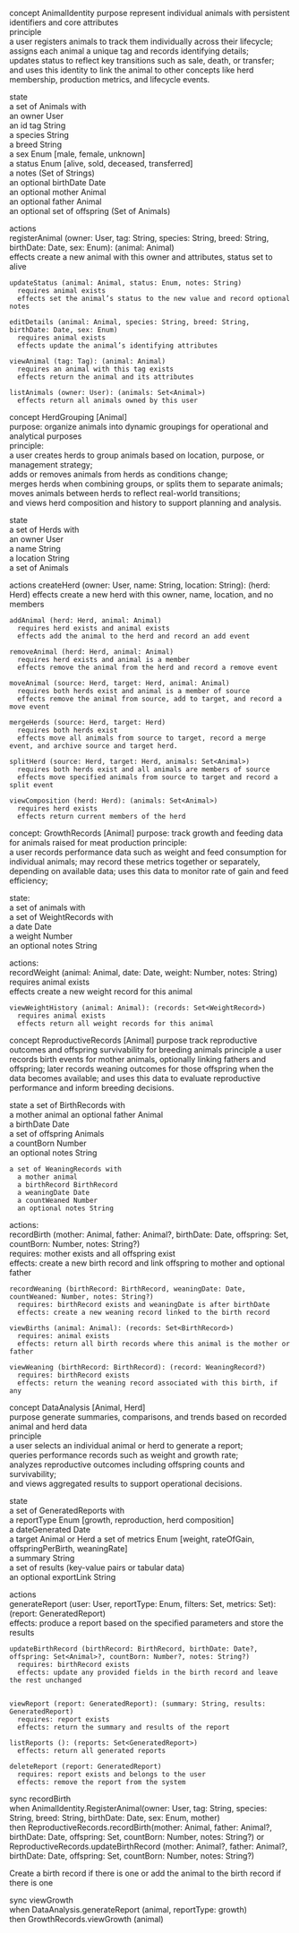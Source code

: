 concept AnimalIdentity 
  purpose represent individual animals with persistent identifiers and core attributes  
  principle  
    a user registers animals to track them individually across their lifecycle;  
    assigns each animal a unique tag and records identifying details;  
    updates status to reflect key transitions such as sale, death, or transfer;  
    and uses this identity to link the animal to other concepts like herd membership, production metrics, and lifecycle events.  

  state  
    a set of Animals with  
      an owner User  
      an id tag String  
      a species String  
      a breed String  
      a sex Enum [male, female, unknown]  
      a status Enum [alive, sold, deceased, transferred]  
      a notes (Set of Strings)  
      an optional birthDate Date  
      an optional mother Animal  
      an optional father Animal  
      an optional set of offspring (Set of Animals)  

  actions  
    registerAnimal (owner: User, tag: String, species: String, breed: String, birthDate: Date, sex: Enum): (animal: Animal)  
      effects create a new animal with this owner and attributes, status set to alive  

    updateStatus (animal: Animal, status: Enum, notes: String)  
      requires animal exists  
      effects set the animal’s status to the new value and record optional notes  

    editDetails (animal: Animal, species: String, breed: String, birthDate: Date, sex: Enum)  
      requires animal exists  
      effects update the animal’s identifying attributes  

    viewAnimal (tag: Tag): (animal: Animal)  
      requires an animal with this tag exists  
      effects return the animal and its attributes  

    listAnimals (owner: User): (animals: Set<Animal>)  
      effects return all animals owned by this user  



concept HerdGrouping \[Animal\]  
  purpose: organize animals into dynamic groupings for operational and analytical purposes  
  principle:  
    a user creates herds to group animals based on location, purpose, or management strategy;  
    adds or removes animals from herds as conditions change;  
    merges herds when combining groups, or splits them to separate animals;  
    moves animals between herds to reflect real-world transitions;  
    and views herd composition and history to support planning and analysis.  

  state  
    a set of Herds with  
      an owner User  
      a name String  
      a location String  
      a set of Animals  


  actions
    createHerd (owner: User, name: String, location: String): (herd: Herd)
      effects create a new herd with this owner, name, location, and no members

    addAnimal (herd: Herd, animal: Animal)
      requires herd exists and animal exists
      effects add the animal to the herd and record an add event

    removeAnimal (herd: Herd, animal: Animal)
      requires herd exists and animal is a member
      effects remove the animal from the herd and record a remove event

    moveAnimal (source: Herd, target: Herd, animal: Animal)
      requires both herds exist and animal is a member of source
      effects remove the animal from source, add to target, and record a move event

    mergeHerds (source: Herd, target: Herd)
      requires both herds exist
      effects move all animals from source to target, record a merge event, and archive source and target herd.

    splitHerd (source: Herd, target: Herd, animals: Set<Animal>)
      requires both herds exist and all animals are members of source
      effects move specified animals from source to target and record a split event

    viewComposition (herd: Herd): (animals: Set<Animal>)
      requires herd exists
      effects return current members of the herd



concept: GrowthRecords \[Animal\]
  purpose: track growth and feeding data for animals raised for meat production
  principle:  
    a user records performance data such as weight and feed consumption for individual animals;
    may record these metrics together or separately, depending on available data;
    uses this data to monitor rate of gain and feed efficiency;


  state:  
    a set of animals with  
      a set of WeightRecords with  
        a date Date  
        a weight Number  
        an optional notes String  


  actions:  
    recordWeight (animal: Animal, date: Date, weight: Number, notes: String)  
      requires animal exists  
      effects create a new weight record for this animal    

    viewWeightHistory (animal: Animal): (records: Set<WeightRecord>)  
      requires animal exists  
      effects return all weight records for this animal  


concept ReproductiveRecords \[Animal\]
  purpose track reproductive outcomes and offspring survivability for breeding animals
  principle
    a user records birth events for mother animals, optionally linking fathers and offspring;
    later records weaning outcomes for those offspring when the data becomes available;
    and uses this data to evaluate reproductive performance and inform breeding decisions.

  state
    a set of BirthRecords with  
      a mother animal
      an optional father Animal  
      a birthDate Date  
      a set of offspring Animals  
      a countBorn Number  
        an optional notes String  

    a set of WeaningRecords with  
      a mother animal
      a birthRecord BirthRecord  
      a weaningDate Date  
      a countWeaned Number  
      an optional notes String  

  actions:  
    recordBirth (mother: Animal, father: Animal?, birthDate: Date, offspring: Set<Animal>, countBorn: Number, notes: String?)  
      requires: mother exists and all offspring exist  
      effects: create a new birth record and link offspring to mother and optional father  

    recordWeaning (birthRecord: BirthRecord, weaningDate: Date, countWeaned: Number, notes: String?)  
      requires: birthRecord exists and weaningDate is after birthDate  
      effects: create a new weaning record linked to the birth record  

    viewBirths (animal: Animal): (records: Set<BirthRecord>)  
      requires: animal exists  
      effects: return all birth records where this animal is the mother or father  

    viewWeaning (birthRecord: BirthRecord): (record: WeaningRecord?)
      requires: birthRecord exists  
      effects: return the weaning record associated with this birth, if any  


concept DataAnalysis [Animal, Herd]  
  purpose generate summaries, comparisons, and trends based on recorded animal and herd data  
  principle  
    a user selects an individual animal or herd to generate a report;  
    queries performance records such as weight and growth rate;  
    analyzes reproductive outcomes including offspring counts and survivability;  
    and views aggregated results to support operational decisions.  

  state  
    a set of GeneratedReports with  
      a reportType Enum [growth, reproduction, herd composition]  
      a dateGenerated Date  
      a target Animal or Herd
      a set of metrics Enum [weight, rateOfGain, offspringPerBirth, weaningRate]  
      a summary String  
      a set of results (key-value pairs or tabular data)  
      an optional exportLink String  

  actions  
    generateReport (user: User, reportType: Enum, filters: Set<Filter>, metrics: Set<Enum>): (report: GeneratedReport)  
      effects: produce a report based on the specified parameters and store the results  

    updateBirthRecord (birthRecord: BirthRecord, birthDate: Date?, offspring: Set<Animal>?, countBorn: Number?, notes: String?)  
      requires: birthRecord exists  
      effects: update any provided fields in the birth record and leave the rest unchanged  


    viewReport (report: GeneratedReport): (summary: String, results: GeneratedReport)  
      requires: report exists  
      effects: return the summary and results of the report  

    listReports (): (reports: Set<GeneratedReport>)  
      effects: return all generated reports  

    deleteReport (report: GeneratedReport)  
      requires: report exists and belongs to the user  
      effects: remove the report from the system  
    

sync recordBirth  
  when AnimalIdentity.RegisterAnimal(owner: User, tag: String, species: String, breed: String, birthDate: Date, sex: Enum, mother)  
  then ReproductiveRecords.recordBirth(mother: Animal, father: Animal?, birthDate: Date, offspring: Set<Animal>, countBorn: Number, notes: String?) or ReproductiveRecords.updateBirthRecord (mother: Animal?, father: Animal?, birthDate: Date, offspring: Set<Animal>, countBorn: Number, notes: String?)  

  Create a birth record if there is one or add the animal to the birth record if there is one  


sync viewGrowth  
  when DataAnalysis.generateReport (animal, reportType: growth)  
  then GrowthRecords.viewGrowth (animal)  


